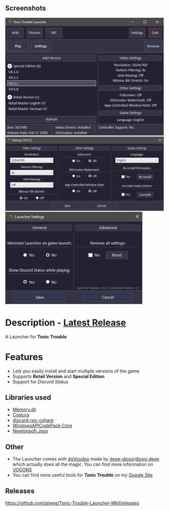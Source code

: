 ## Screenshots
<img src="Screenshots/Launcher.png"/>
<img src="Screenshots/GameSettings.png" />
<img src="Screenshots/LauncherSettings.png"/>

# Description - [Latest Release](https://github.com/alweg/Tonic-Trouble-Launcher-MkII/releases)
A Launcher for **Tonic Trouble**

# Features
* Lets you easily install and start multiple versions of the game
* Supports **Retail Version** and **Special Edition**
* Support for *Discord Status*

## Libraries used
* [Memory.dll](https://github.com/erfg12/memory.dll)
* [Costura](https://github.com/Fody/Costura)
* [discord-rpc-csharp](https://github.com/Lachee/discord-rpc-csharp)
* [WindowsAPICodePack-Core](https://github.com/aybe/Windows-API-Code-Pack-1.1)
* [Newtonsoft.Json](https://github.com/JamesNK/Newtonsoft.Json)

## Other
* The Launcher comes with [dgVoodoo](http://dege.freeweb.hu/dgVoodoo2/ReadmeDirectX/) made by [dege-diosg](https://github.com/dege-diosg)/[diosg-dege](https://github.com/diosg-dege) which actually does all the magic. You can find more information on [VOGONS](https://www.vogons.org/viewforum.php?f=59/)
* You can find more useful tools for **Tonic Trouble** on my [Google Site](https://sites.google.com/view/tonictrouble)

## Releases
https://github.com/alweg/Tonic-Trouble-Launcher-MkII/releases
